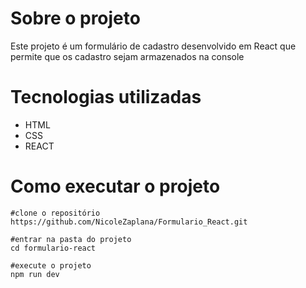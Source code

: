 # Sobre o projeto
Este projeto é um formulário de cadastro desenvolvido em React que permite que os cadastro sejam armazenados na console

# Tecnologias utilizadas
- HTML
- CSS
- REACT
# Como executar o projeto
```bach
#clone o repositório
https://github.com/NicoleZaplana/Formulario_React.git

#entrar na pasta do projeto
cd formulario-react

#execute o projeto
npm run dev 
```
